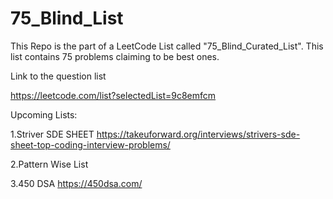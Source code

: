 # 75_Blind_List
This Repo is the part of a LeetCode List called "75_Blind_Curated_List". This list contains 75 problems claiming to be best ones.

Link to the question list

https://leetcode.com/list?selectedList=9c8emfcm

Upcoming Lists:

1.Striver SDE SHEET
https://takeuforward.org/interviews/strivers-sde-sheet-top-coding-interview-problems/

2.Pattern Wise List

3.450 DSA
https://450dsa.com/
